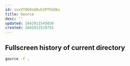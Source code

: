 ```yaml
---
id: ssxVT0G9sGRuh2PfhGOkc
title: Gource
desc: ''
updated: 1642911545850
created: 1642911519755
---
```


## Fullscreen history of current directory

```bash
gource -f .
```
